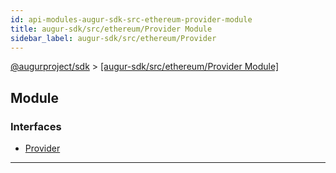 ```yaml
---
id: api-modules-augur-sdk-src-ethereum-provider-module
title: augur-sdk/src/ethereum/Provider Module
sidebar_label: augur-sdk/src/ethereum/Provider
---
```


[@augurproject/sdk](api-readme.md) > [[augur-sdk/src/ethereum/Provider Module]](api-modules-augur-sdk-src-ethereum-provider-module.md)

## Module

### Interfaces

* [Provider](api-interfaces-augur-sdk-src-ethereum-provider-provider.md)

---

